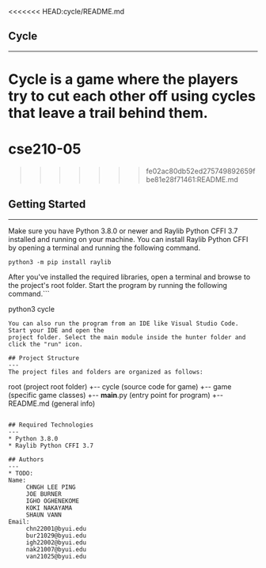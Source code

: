 <<<<<<< HEAD:cycle/README.md
## Cycle
---
Cycle is a game where the players try to cut each other off using cycles that leave a trail behind them.
=======
# cse210-05
>>>>>>> fe02ac80db52ed275749892659fbe81e28f71461:README.md

## Getting Started
---
Make sure you have Python 3.8.0 or newer and Raylib Python CFFI 3.7 installed and running on your machine. You can install Raylib Python CFFI by opening a terminal and running the following command.
```
python3 -m pip install raylib
```
After you've installed the required libraries, open a terminal and browse to the project's root folder. Start the program by running the following command.```

python3 cycle
```
You can also run the program from an IDE like Visual Studio Code. Start your IDE and open the 
project folder. Select the main module inside the hunter folder and click the "run" icon.

## Project Structure
---
The project files and folders are organized as follows:
```
root                    (project root folder)
+-- cycle               (source code for game)
  +-- game              (specific game classes)
  +-- __main__.py       (entry point for program)
+-- README.md           (general info)
```

## Required Technologies
---
* Python 3.8.0
* Raylib Python CFFI 3.7

## Authors
---
* TODO: 
Name: 
     CHNGH LEE PING
     JOE BURNER
     IGHO OGHENEKOME
     KOKI NAKAYAMA
     SHAUN VANN
Email:
     chn22001@byui.edu
     bur21029@byui.edu
     igh22002@byui.edu
     nak21007@byui.edu
     van21025@byui.edu
